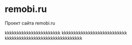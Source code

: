 # remobi.ru
Проект сайта remobi.ru

kkkkkkkkkkkkkkkkkkkkkkk
kkkkkkkkkkkkkkkkkkkkkkkkkkk
kkkkkkkkkkkkkkkkkkkkkkkkkkkkkkkk
